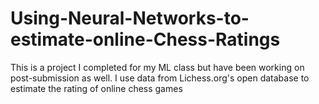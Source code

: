 # Using-Neural-Networks-to-estimate-online-Chess-Ratings
This is a project I completed for my ML class but have been working on post-submission as well. I use data from Lichess.org's open database to estimate the rating of online chess games
